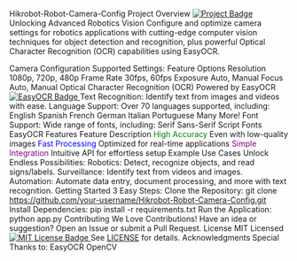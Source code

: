 Hikrobot-Robot-Camera-Config
Project Overview
<a href="https://github.com/your-username/Hikrobot-Robot-Camera-Config"> <img src="https://img.shields.io/badge/Project-Hikrobot--Robot--Camera--Config-blue" alt="Project Badge"> </a>
Unlocking Advanced Robotics Vision
Configure and optimize camera settings for robotics applications with cutting-edge computer vision techniques for object detection and recognition, plus powerful Optical Character Recognition (OCR) capabilities using EasyOCR.

Camera Configuration
Supported Settings:
Feature	Options
Resolution	1080p, 720p, 480p
Frame Rate	30fps, 60fps
Exposure	Auto, Manual
Focus	Auto, Manual
Optical Character Recognition (OCR)
Powered by EasyOCR
<a href="https://github.com/JaidedAI/EasyOCR"> <img src="https://img.shields.io/badge/OCR-Powered%20by%20EasyOCR-orange" alt="EasyOCR Badge"> </a>
Text Recognition: Identify text from images and videos with ease.
Language Support: Over 70 languages supported, including:
English
Spanish
French
German
Italian
Portuguese
Many More!
Font Support: Wide range of fonts, including:
Serif
Sans-Serif
Script Fonts
EasyOCR Features
Feature	Description
<font color="green">High Accuracy</font>	Even with low-quality images
<font color="blue">Fast Processing</font>	Optimized for real-time applications
<font color="purple">Simple Integration</font>	Intuitive API for effortless setup
Example Use Cases
Unlock Endless Possibilities:
Robotics: Detect, recognize objects, and read signs/labels.
Surveillance: Identify text from videos and images.
Automation: Automate data entry, document processing, and more with text recognition.
Getting Started
3 Easy Steps:
Clone the Repository:
git clone https://github.com/your-username/Hikrobot-Robot-Camera-Config.git
Install Dependencies:
pip install -r requirements.txt
Run the Application:
python app.py
Contributing
We Love Contributions!
Have an idea or suggestion? Open an Issue or submit a Pull Request.
License
MIT Licensed
<a href="LICENSE"> <img src="https://img.shields.io/badge/License-MIT-green" alt="MIT License Badge"> </a> See [LICENSE](LICENSE) for details.
Acknowledgments
Special Thanks to:
EasyOCR
OpenCV
